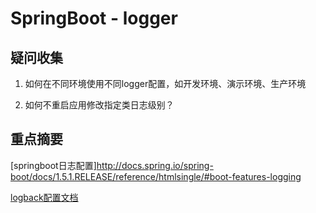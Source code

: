 # SpringBoot - logger

## 疑问收集

1. 如何在不同环境使用不同logger配置，如开发环境、演示环境、生产环境

2. 如何不重启应用修改指定类日志级别？

## 重点摘要

[springboot日志配置]http://docs.spring.io/spring-boot/docs/1.5.1.RELEASE/reference/htmlsingle/#boot-features-logging

[logback配置文档](https://logback.qos.ch/manual/configuration.html#autoScan)

## 
